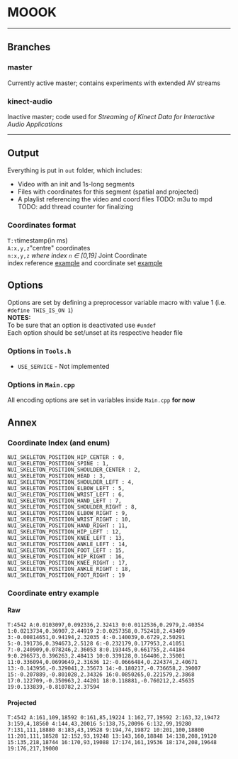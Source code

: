 # MOOOK

---
## Branches
### master
Currently active master; contains experiments with extended AV streams

### kinect-audio
Inactive master; code used for *Streaming of Kinect Data for Interactive Audio Applications*

---
## Output
Everything is put in `out` folder, which includes:
- Video with an init and 1s-long segments
- Files with coordinates for this segment (spatial and projected)
- A playlist referencing the video and coord files 
TODO: m3u to mpd
TODO: add thread counter for finalizing

### Coordinates format
`T:τ`timestamp(in ms)  
`A:x,y,z`"centre" coordinates  
`n:x,y,z` *where index `n` ∈ [0,19]* Joint Coordinate  
index reference [example](#coordinate-index-and-enum) and coordinate set [example](#coordinate-entry-example)


## Options
Options are set by defining a preprocessor variable macro with value 1 (i.e. `#define THIS_IS_ON 1`)  
  **NOTES:**  
To be sure that an option is deactivated use `#undef`  
Each option should be set/unset at its respective header file  
### Options in `Tools.h`  
- `USE_SERVICE` - Not implemented

### Options in `Main.cpp`
All encoding options are set in variables inside `Main.cpp` __for now__


## Annex
### Coordinate Index (and enum)
    NUI_SKELETON_POSITION_HIP_CENTER : 0,
    NUI_SKELETON_POSITION_SPINE : 1,
    NUI_SKELETON_POSITION_SHOULDER_CENTER : 2,
    NUI_SKELETON_POSITION_HEAD : 3,
    NUI_SKELETON_POSITION_SHOULDER_LEFT : 4,
    NUI_SKELETON_POSITION_ELBOW_LEFT : 5,
    NUI_SKELETON_POSITION_WRIST_LEFT : 6,
    NUI_SKELETON_POSITION_HAND_LEFT : 7,
    NUI_SKELETON_POSITION_SHOULDER_RIGHT : 8,
    NUI_SKELETON_POSITION_ELBOW_RIGHT : 9,
    NUI_SKELETON_POSITION_WRIST_RIGHT : 10,
    NUI_SKELETON_POSITION_HAND_RIGHT : 11,
    NUI_SKELETON_POSITION_HIP_LEFT : 12,
    NUI_SKELETON_POSITION_KNEE_LEFT : 13,
    NUI_SKELETON_POSITION_ANKLE_LEFT : 14,
    NUI_SKELETON_POSITION_FOOT_LEFT : 15,
    NUI_SKELETON_POSITION_HIP_RIGHT : 16,
    NUI_SKELETON_POSITION_KNEE_RIGHT : 17,
    NUI_SKELETON_POSITION_ANKLE_RIGHT : 18,
    NUI_SKELETON_POSITION_FOOT_RIGHT : 19
### Coordinate entry example
#### Raw
`T:4542 A:0.0103097,0.092336,2.32413 0:0.0112536,0.2979,2.40354 1:0.0213734,0.36907,2.44919 2:0.0257358,0.752418,2.43409 3:-0.00814651,0.94194,2.32035 4:-0.140039,0.6729,2.50291 5:-0.191736,0.394673,2.5128 6:-0.232179,0.177953,2.41051 7:-0.240909,0.078246,2.36053 8:0.193445,0.661755,2.44184 9:0.296573,0.396263,2.48413 10:0.339128,0.164406,2.35001 11:0.336094,0.0699649,2.31636 12:-0.0666484,0.224374,2.40671 13:-0.143956,-0.329041,2.35673 14:-0.180217,-0.736658,2.39007 15:-0.207889,-0.801028,2.34326 16:0.0850265,0.221579,2.3868 17:0.122709,-0.350963,2.44201 18:0.118881,-0.760212,2.45635 19:0.133839,-0.810782,2.37594`
#### Projected
`T:4542 A:161,109,18592 0:161,85,19224 1:162,77,19592 2:163,32,19472 3:159,4,18560 4:144,43,20016 5:138,75,20096 6:132,99,19280 7:131,111,18880 8:183,43,19528 9:194,74,19872 10:201,100,18800 11:201,111,18528 12:152,93,19248 13:143,160,18848 14:138,208,19120 15:135,218,18744 16:170,93,19088 17:174,161,19536 18:174,208,19648 19:176,217,19000`
